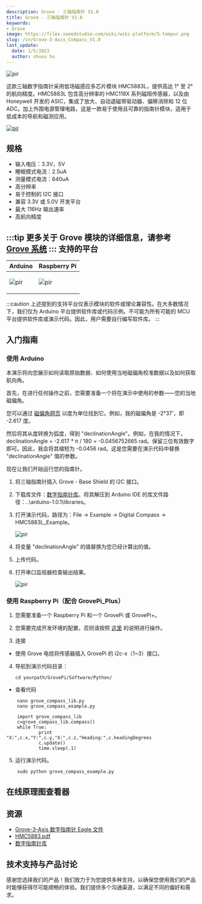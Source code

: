 ```yaml
---
description: Grove - 三轴指南针 V1.0
title: Grove - 三轴指南针 V1.0
keywords:
- Grove
image: https://files.seeedstudio.com/wiki/wiki-platform/S-tempor.png
slug: /cn/Grove-3-Axis_Compass_V1.0
last_update:
  date: 1/5/2023
  author: shuxu hu
---
```


<!-- ![](https://files.seeedstudio.com/wiki/Grove-3-Axis_Compass_V1.0/img/Grove-3-Axis_Compass_V1.0.jpg) -->
  <p style={{textAlign: 'center'}}><img src="https://files.seeedstudio.com/wiki/Grove-3-Axis_Compass_V1.0/img/Grove-3-Axis_Compass_V1.0.jpg" alt="pir" width={600} height="auto" /></p>


这款三轴数字指南针采用低场磁感应多芯片模块 HMC5883L，提供高达 1° 至 2° 的航向精度。HMC5883L 包含高分辨率的 HMC118X 系列磁阻传感器，以及由 Honeywell 开发的 ASIC，集成了放大、自动退磁带驱动器、偏移消除和 12 位 ADC。加上外围电源管理电路，这是一款易于使用且可靠的指南针模块，适用于低成本的导航和磁测应用。

<!-- [![](https://files.seeedstudio.com/wiki/common/Get_One_Now_Banner.png)](https://www.seeedstudio.com/Grove-3-Axis-Digital-Compass-p-759.html) -->
[<p><img src="https://files.seeedstudio.com/wiki/common/Get_One_Now_Banner.png" alt="pir" width={600} height="auto" /></p>](https://www.seeedstudio.com/Grove-3-Axis-Digital-Compass-p-759.html)


规格
--------------

-   输入电压：3.3V，5V
-   睡眠模式电流：2.5uA
-   测量模式电流：640uA
-   高分辨率
-   易于控制的 I2C 接口
-   兼容 3.3V 或 5.0V 开发平台
-   最大 116Hz 输出速率
-   高航向精度

:::tip
    更多关于 Grove 模块的详细信息，请参考 [Grove 系统](https://wiki.seeedstudio.com/cn/Grove_System/)
:::
支持的平台
-------------------

<!-- | Arduino                                                                                             | Raspberry Pi                                                                                             |                                                                                                 |                                                                                                          |                                                                                                    |
|-----------------------------------------------------------------------------------------------------|----------------------------------------------------------------------------------------------------------|-------------------------------------------------------------------------------------------------|---------------------------------------------------------------------------------------------------|----------------------------------------------------------------------------------------------------|
| ![](https://files.seeedstudio.com/wiki/wiki_english/docs/images/arduino_logo.jpg) | ![](https://files.seeedstudio.com/wiki/wiki_english/docs/images/raspberry_pi_logo.jpg) | ![](https://files.seeedstudio.com/wiki/wiki_english/docs/images/bbg_logo.jpg) | ![](https://files.seeedstudio.com/wiki/wiki_english/docs/images/wio_logo.jpg) | ![](https://files.seeedstudio.com/wiki/wiki_english/docs/images/linkit_logo.jpg) | -->
|Arduino|Raspberry Pi|
|---|---|
|<p><img src="https://files.seeedstudio.com/wiki/wiki_english/docs/images/arduino_logo.jpg" alt="pir" width={200} height="auto" /></p>|<p><img src="https://files.seeedstudio.com/wiki/wiki_english/docs/images/raspberry_pi_logo.jpg" alt="pir" width={200} height="auto" /></p>|


:::caution
    上述提到的支持平台仅表示模块的软件或理论兼容性。在大多数情况下，我们仅为 Arduino 平台提供软件库或代码示例。不可能为所有可能的 MCU 平台提供软件库或演示代码。因此，用户需要自行编写软件库。
:::

## 入门指南

### 使用 Arduino

本演示将向您展示如何读取原始数据、如何使用当地磁偏角校准数据以及如何获取航向角。

首先，在进行任何操作之前，您需要准备一个将在演示中使用的参数——您的当地磁偏角。

您可以通过 [磁偏角网页](http://www.magnetic-declination.com/) 以度为单位找到它。例如，我的磁偏角是 -2°37’，即 -2.617 度。

然后将其从度转换为弧度，得到 "declinationAngle"。例如，在我的情况下，declinationAngle = -2.617 \* π / 180 = -0.0456752665 rad。保留三位有效数字即可。因此，我会将其缩短为 -0.0456 rad。这是您需要在演示代码中替换 "declinationAngle" 值的参数。

现在让我们开始运行您的指南针。

1. 将三轴指南针插入 Grove - Base Shield 的 I2C 接口。

2. 下载库文件：[数字指南针库](https://files.seeedstudio.com/wiki/Grove-3-Axis_Compass_V1.0/res/Digital_Compass.zip)。将其解压到 Arduino IDE 的库文件路径：..\\arduino-1.0.1\\libraries。

3. 打开演示代码，路径为：File -> Example -> Digital Compass -> HMC5883L_Example。

    <!-- ![](https://files.seeedstudio.com/wiki/Grove-3-Axis_Compass_V1.0/img/Digital_Compass1.jpg) -->
    <p style={{textAlign: 'center'}}><img src="https://files.seeedstudio.com/wiki/Grove-3-Axis_Compass_V1.0/img/Digital_Compass1.jpg" alt="pir" width={600} height="auto" /></p>

4. 将变量 "declinationAngle" 的值替换为您已经计算出的值。

5. 上传代码。

6. 打开串口监视器检查输出结果。

    <!-- ![](https://files.seeedstudio.com/wiki/Grove-3-Axis_Compass_V1.0/img/Digital_Compass2.jpg) -->
    <p style={{textAlign: 'center'}}><img src="https://files.seeedstudio.com/wiki/Grove-3-Axis_Compass_V1.0/img/Digital_Compass2.jpg" alt="pir" width={600} height="auto" /></p>

### 使用 Raspberry Pi（配合 GrovePi_Plus）

1. 您需要准备一个 Raspberry Pi 和一个 GrovePi 或 GrovePi+。

2. 您需要完成开发环境的配置，否则请按照 [这里](/GrovePi_Plus/) 的说明进行操作。

3. 连接

- 使用 Grove 电缆将传感器插入 GrovePi 的 i2c-x（1~3）接口。

4. 导航到演示代码目录：

       cd yourpath/GrovePi/Software/Python/

- 查看代码

```
    nano grove_compass_lib.py       
    nano grove_compass_example.py    
```
```
    import grove_compass_lib
    c=grove_compass_lib.compass()
    while True:
            print "X:",c.x,"Y:",c.y,"X:",c.z,"Heading:",c.headingDegrees
            c.update()
            time.sleep(.1)
```

5. 运行演示代码。
```
    sudo python grove_compass_example.py
```

## 在线原理图查看器

<div className="altium-ecad-viewer" data-project-src="https://files.seeedstudio.com/wiki/Grove-3-Axis_Compass_V1.0/res/Grove-3-Axis_Digital_Compass_Eagle_File.zip" style={{borderRadius: '0px 0px 4px 4px', height: 500, borderStyle: 'solid', borderWidth: 1, borderColor: 'rgb(241, 241, 241)', overflow: 'hidden', maxWidth: 1280, maxHeight: 700, boxSizing: 'border-box'}}>
</div>

资源
---------

-   [Grove-3-Axis 数字指南针 Eagle 文件](https://files.seeedstudio.com/wiki/Grove-3-Axis_Compass_V1.0/res/Grove-3-Axis_Digital_Compass_Eagle_File.zip)
-   [HMC5883.pdf](https://files.seeedstudio.com/wiki/Grove-3-Axis_Compass_V1.0/res/HMC5883.pdf "File:HMC5883.pdf")
-   [数字指南针库](https://files.seeedstudio.com/wiki/Grove-3-Axis_Compass_V1.0/res/Digital_Compass.zip)

<!-- 此 Markdown 文件来源于 https://www.seeedstudio.com/wiki/Grove_-_3-Axis_Compass_V1.0 -->

## 技术支持与产品讨论

感谢您选择我们的产品！我们致力于为您提供多种支持，以确保您使用我们的产品时能够获得尽可能顺畅的体验。我们提供多个沟通渠道，以满足不同的偏好和需求。

<div class="button_tech_support_container">
<a href="https://forum.seeedstudio.com/" class="button_forum"></a> 
<a href="https://www.seeedstudio.com/contacts" class="button_email"></a>
</div>

<div class="button_tech_support_container">
<a href="https://discord.gg/eWkprNDMU7" class="button_discord"></a> 
<a href="https://github.com/Seeed-Studio/wiki-documents/discussions/69" class="button_discussion"></a>
</div>
